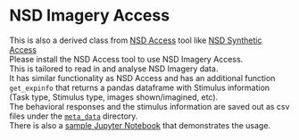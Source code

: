 # NSD Imagery Access

This is also a derived class from [NSD Access](https://github.com/tknapen/nsd_access) tool like [NSD Synthetic Access](https://github.com/Ashsr/NaselarisLab/tree/main/NSD_Synthetic_Access) \
Please install the NSD Access tool to use NSD Imagery Access. \
This is tailored to read in and analyse NSD Imagery data. \
It has similar functionality as NSD Access and has an additional function `get_expinfo` that returns a pandas dataframe with Stimulus information (Task type, Stimulus type, images shown/imagined, etc). \
The behavioral responses and the stimulus information are saved out as csv files under the [`meta_data`](./meta_data) directory. \
There is also a [sample Jupyter Notebook](./Tryout_local_NSDIAccess.ipynb) that demonstrates the usage.
